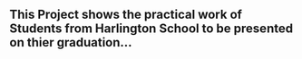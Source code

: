 ## This Project shows the practical work of Students from Harlington School to be presented on thier graduation...